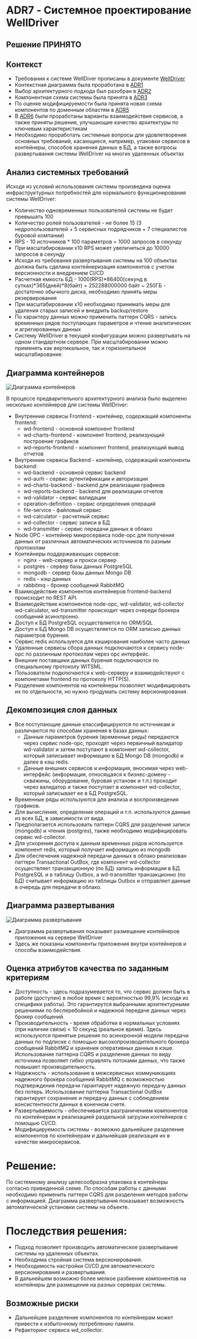 # ADR7 - Системное проектирование WellDriver

## Решение ПРИНЯТО

## Контекст

* Требования к системе WellDiver прописаны в документе [WellDriver](../WellDriver.md)
* Контекстная диаграмма была проработана в [ADR1](ADR1.md)
* Выбор архитектурного подхода был разобран в [ADR2](ADR2.md)
* Компонентная схема системы была принята в [ADR3](ADR3.md)
* По оценке модифицируемости была принята новая схема компонентов по доменным областям в [ADR5](ADR5.md)
* В [ADR6](ADR6.md) были проработаны варианты взаимодействия сервисов, а также приняты решения, улучшающие качество архитектуры по ключевым характеристикам
* Необходимо проработать системные вопросы для удовлетворения основных требований, касающиеся, например, упаковки сервисов в контейнеры, способов хранения данных в БД, а также вопросы развертывания системы WellDriver на многих удаленных объектах 

## Анализ системных требований

Исходя из условий использования системы произведена оценка инфраструктурных потребностей для нормального функционирования системы WellDriver:
* Количество одновременных пользователей системы не будет превышать 100
* Количество ролей пользователей - не более 15 (3 недропользователей + 5 сервисных подрядчиков + 7 специалистов буровой компании)
* RPS - 10 источников * 100 параметров = 1000 запросов в секунду
* При масштабировании x10 RPS может увеличиться до 10000 запросов в секунду
* Исходя из требования развертывания системы на 100 объектах должна быть сделана контейнеризация компонентов с учетом версионности и внедрением CI/CD
* Расчетная емкость БД - 1000(RPS)*86400(секунд в сутках)*365(дней)*8(байт) = 252288000000 байт ~ 250ГБ - достаточно обычного диска, необходимо принять меры резервирования
* При масштабировании x10 необходимо принимать меры для удаления старых записей и внедрить backup/restore
* По характеру данных можно применить паттерн CQRS - запись временных рядов поступающих параметров и чтение аналитических и агрегированных данных
* Систему WellDriver в текущей конфигурации можно развертывать на одном стандартном сервере. При масштабировании можно применять как вертикальное, так и горизонтальное масштабирование.
    

## Диаграмма контейнеров

![Диаграмма контейнеров](ADR7_data/containers_diagram.png)

В процессе предварительного архитектурного анализа было выделено несколько контейнеров для системы WellDriver:
* Внутренние сервисы Frontend - контейнер, содержащий компоненты frontend:
	* wd-frontend - основной компонент frontend
	* wd-charts-frontend - компонент frontend, реализующий построение графиков
	* wd-reports-frontend - компонент frontend, реализующий вывод отчетов
* Внутренние сервисы Backend - контейнер, содержащий компоненты backend:
	* wd-backend - основной сервис backend
	* wd-aurh - сервис аутентификации и авторизации
	* wd-charts-backend - backend для реализации графиков
	* wd-reports-backend - backend для реализации отчетов
	* wd-validator - сервис валидации
	* operation-definition - сервис определения операций
	* file-service - файловый сервис
	* wd-calculator - расчетный сервис
	* wd-collector - сервис записи в БД
	* wd-transmitter - сервис передачи данных в облако
* Node OPC - контейнер микросервиса node-opc для получения данных от различных автоматических источников по разным протоколам
* Контейнеры поддерживающих сервисов:
	* nginx - web-сервер и прокси сервер
	* postgres - сервер базы данных PostgreSQL
	* mongodb - сервер базы данных Mongo DB
	* redis - кэш данных
	* rabbitmq - брокер сообщений RabbitMQ
* Взаимодействие компонентов контейнеров frontend-backend происходит по REST API.
* Взаимодействие компонентов node-opc, wd-validator, wd-collector wd-calculator, wd-transmitter происходит через очереди брокера сообщений асинхпронно.
* Доступ к БД PostgreSQL осуществляется по ORM/SQL
* Доступ к БД Mongo DB осуществляется по ORM записью данных параметров бурения.
* Сервис redis используется для кэширования наиболее часто данных
* Удаленные сервисы сбора данных подключаются к сервису node-opc по различным протоколам через opc интерфейс.
* Внешние поставщики данных бурения подключаются по специальному протоколу WITSML.
* Пользователи подключаются к web-серверу и взаимодействуют с компонетами frontend по протоколу HTTP(S).
* Разделение компонентов на контейнеры позволяет модифицировать их по отдельности, но нужно продумать систему версионирования.


## Декомпозиция слоя данных

* Все поступающие данные классифицируются по источникам и различаются по способам хранения в базах данных:
	* Данные параметров бурения (временные ряды) передаются через сервис node-opc, проходят через первичный валидатор wd-validator и затем поступают в компонент wd-collector, который записывает информацию в БД Mongo DB (mongodb) и далее в кэш redis.
	* Данные внешних сервисов и информация, вносимая через web-интерфейс (информация, относящаяся к бизнес-домену - скважины, оборудование, буровая установк и т.п.) проходит через валидатор и также поступает в компонент wd-collector, который записывает ее в БД PostgreSQL. 
* Временные ряды используются для анализа и воспроизведения графиков.
* Для вычисления, определения операций и т.п. используются данные из всех БД, в зависимости от вида.
* Предполагается использовать паттерн CQRS для разделения записи (mongodb) и чтения (postgres), также необходимо модифицировать сервис wd-collector.
* Для ускорения доступа к данным временных рядов используется компонент redis, который получает информацию из mongodb
* Для обеспечения надежной передачи данных в облако реализован паттерн Transactional OutBox, где компонент  wd-collector осуществляет транзакционную (по БД) запись информации в БД PostgreSQL и в таблицу Outbox, а wd-transmitter транзакционно (по БД) считывает информацию из таблицы Outbox и отправляет данные в очередь для передачи в облако. 

## Диаграмма развертывания

![Диаграмма развертывания](ADR7_data/deployment_diagram.png)
 
* Диаграмма развертывания показывет размещение контейнеров приложения на сервере WellDriver
* Здесь же показаны компоненты приложения внутри контейнеров и способы взаимодействия.

## Оценка атрибутов качества по заданным критериям

* Доступность - здесь подразумевается то, что сервис должен быть в работе (доступен) в любое время  с вероятностью 99,9% (исходя из специфики работы). Это гарантирутся выбранными архитектурными решениями по бесперебойной и надежной передаче данных через брокер сообщений. 
* Производительность - время обработки в нормальных условиях (при наличии связи) < 10 секунд (реальное время). Здесь используются принятые решения по асинхронной модели передачи данных по подписке с помощью высокопроизводительного брокера сообщений RabbitMQ и хранения оперативных данных в кэше. Использование паттерна CQRS и разделение данных по виду источника позволяет гибко управлять потоками данных, что также повышает производительность.
* Надежность - использование в межсервисных коммуникациях надежного брокера сообщений RabbitMQ с возможностью подтверждения передачи гарантирует надежную передачу данных без потерь. Использование паттерна Transactional OutBox гарантирует сохранение и передачу данных с соблюдением консистентности данных в конечном счете.
* Развертываемость  - обеспечивается разграничением компонентов по контейнерам и реализацией раздельной загрузки контейнеров с помощью CI/CD.
* Модифицируемость системы - возможно дальнейшее разделение компонентов по контейнерам и дальнейшая реализация их в качестве микросервисов.


# Решение:
По системному анализу целесообразна упаковка в контейнеры согласно приведенной схеме. По способам работы с данными необходимо применить паттерн CQRS для разделения методов работы с информацией. Диаграмма развертывания показывает возможность автоматической установки системы на объекте.
 
# Последствия решения:

* Подход позволяет производить автоматическое развертывание системы на удаленных объектах.
* Необходима стройная система версионирования.
* Необходимость настройки CI/CD для автоматического версионирования и развертывания.
* В дальнейшем возможно более мелкое разбиение компонентов на контейнеры для размещения на разных серверах системы.
	
## Возможные риски

* Дальнейшее разделение компонентов по контейнерам может привести к избыточному потреблению памяти.
* Рефакторинг сервиса wd_collector.
